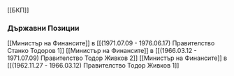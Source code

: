 [[БКП]]

### Държавни Позиции
[[Министър на Финансите]] в [[(1971.07.09 - 1976.06.17) Правителство Станко Тодоров 1]]
[[Министър на Финансите]] в [[(1966.03.12 - 1971.07.09) Правителство Тодор Живков 2]]
[[Министър на Финансите]] в [[(1962.11.27 - 1966.03.12) Правителство Тодор Живков 1]]